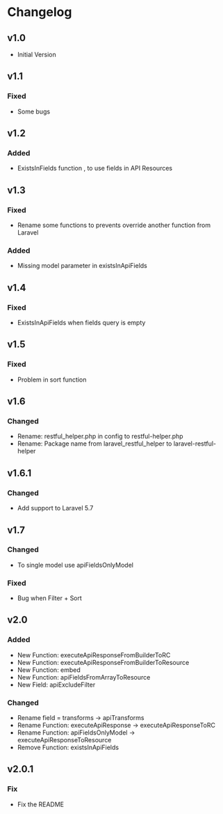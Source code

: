# Changelog

## v1.0

- Initial Version

## v1.1

### Fixed

- Some bugs

## v1.2

### Added

- ExistsInFields function , to use fields in API Resources

## v1.3

### Fixed

- Rename some functions to prevents override another function from Laravel
	
### Added

- Missing model parameter in existsInApiFields

## v1.4

### Fixed

- ExistsInApiFields when fields query is empty

## v1.5

### Fixed

- Problem in sort function

## v1.6

### Changed

- Rename: restful_helper.php in config to restful-helper.php
- Rename: Package name from laravel_restful_helper to laravel-restful-helper

## v1.6.1

### Changed

- Add support to Laravel 5.7

## v1.7

### Changed

- To single model use apiFieldsOnlyModel

### Fixed

- Bug when Filter + Sort

## v2.0

### Added

- New Function: executeApiResponseFromBuilderToRC
- New Function: executeApiResponseFromBuilderToResource
- New Function: embed
- New Function: apiFieldsFromArrayToResource
- New Field: apiExcludeFilter

### Changed

- Rename field = transforms -> apiTransforms
- Rename Function: executeApiResponse -> executeApiResponseToRC
- Rename Function: apiFieldsOnlyModel -> executeApiResponseToResource
- Remove Function: existsInApiFields

## v2.0.1

### Fix

- Fix the README

